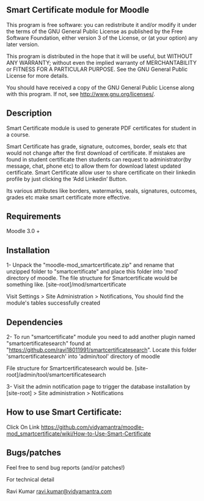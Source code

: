 Smart Certificate module for Moodle
-------------------------------------
This program is free software: you can redistribute it and/or modify it under the terms of the GNU General Public License as published by the Free Software Foundation, either version 3 of the License, or (at your option) any later version.

This program is distributed in the hope that it will be useful, but WITHOUT ANY WARRANTY; without even the implied warranty of MERCHANTABILITY or FITNESS FOR A PARTICULAR PURPOSE. See the GNU General Public License for more details.

You should have received a copy of the GNU General Public License along with this program. If not, see http://www.gnu.org/licenses/.

Description
-----------

Smart Certificate module is used to generate PDF certificates for student in a course.

Smart Certificate has grade, signature, outcomes, border, seals etc that would not change after the first download of certificate. 
If mistakes are found in student certificate then students can request to administrator(by message, chat, phone etc) 
to allow them for download latest updated certificate. Smart Certificate allow user to share certificate on their linkedin profile by just clicking the ‘Add Linkedin’ Button.

Its various attributes like  borders, watermarks, seals, signatures, outcomes, grades etc make smart certificate more effective.

Requirements
------------

Moodle 3.0 +

Installation
------------
1- Unpack the "moodle-mod_smartcertificate.zip" and rename that unzipped folder to "smartcertificate" and place this folder into 'mod' directory of moodle. 
The file structure for Smartcertificate    would be something like. [site-root]/mod/smartcertificate

Visit Settings > Site Administration > Notifications, You should find the module's tables successfully created

Dependencies 
------------

2- To run "smartcertificate" module you need to add another plugin named "smartcertificatesearch" found at "https://github.com/ravi18011991/smartcertificatesearch". 
Locate this folder 'smartcertificatesearch' into 'admin/tool' directory of moodle

File structure for Smartcertificatesearch would be. [site-root]/admin/tool/smartcertificatesearch

3- Visit the admin notification page to trigger the database installation by [site-root] > Site administration > Notifications

How to use Smart Certificate:
----------------------------
Click On Link https://github.com/vidyamantra/moodle-mod_smartcertificate/wiki/How-to-Use-Smart-Certificate

Bugs/patches
------------
Feel free to send bug reports (and/or patches!)

For technical detail

Ravi Kumar ravi.kumar@vidyamantra.com
